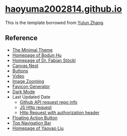 # [haoyuma2002814.github.io](https://haoyuma2002814.github.io/)


This is the template borrowed from [Yulun Zhang](https://github.com/silvery107/template.site.git).


## Reference

- [The Minimal Theme](https://github.com/pages-themes/minimal)
- [Homepage of Bodun Hu](https://www.bodunhu.com/)
- [Homepage of Dr. Fabian Stöckl](https://fabian-stoeckl.com/)
- [Canvas Nest](https://github.com/hustcc/canvas-nest.js)
- [Buttons](https://codepen.io/ben_jammin/pen/syaCq)
- [Video](https://www.w3schools.com/tags/tag_video.asp)
- [Image Zooming](https://blog.walterlv.com/post/create-click-to-zoom-image-for-web-pages.html)
- [Favicon Generator](https://redketchup.io/favicon-generator)
- [Dark Mode](https://github.com/darkreader/darkreader#:~:text=Using%20Dark%20Reader%20for%20a%20website)
- Last Updated Date
    - [Github API request repo info](https://docs.github.com/en/rest/repos/repos?apiVersion=2022-11-28#get-a-repository)
    - [JS Http request](https://codepen.io/chelsslehc/pen/eaVXQj)
    - [Http Request with authorization header](https://stackoverflow.com/questions/33505130/how-to-assign-basic-authentication-header-to-xmlhttprequest)
- [Floating Action Button](https://codepen.io/cheryllaird/pen/LZWYGV)
- [Top Navigation Bar](https://github.com/yaoyao-liu/yaoyao-liu.github.io)
- [Homepage of Yaoyao Liu](https://www.cs.jhu.edu/~yyliu/)
